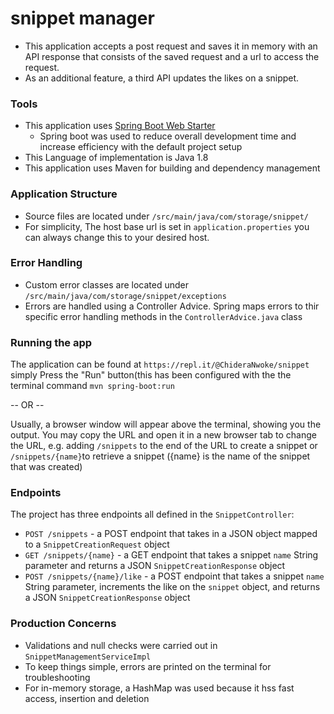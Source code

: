 # snippet manager

- This application accepts a post request and saves it in memory with an API response that consists of the saved request and a url to access the request.
- As an additional feature, a third API updates the likes on a snippet.

### Tools

- This application uses [Spring Boot Web Starter](https://spring.io/guides/gs/spring-boot/)
  - Spring boot was used to reduce overall development time and increase efficiency with the default project setup
- This Language of implementation is Java 1.8
- This application uses Maven for building and dependency management

### Application Structure

- Source files are located under `/src/main/java/com/storage/snippet/`
- For simplicity, The host base url is set in `application.properties` you can always change this to your desired host.

### Error Handling

- Custom error classes are located under `/src/main/java/com/storage/snippet/exceptions` 
- Errors are handled using a Controller Advice. Spring maps errors to thir specific error handling methods in the `ControllerAdvice.java` class

### Running the app

The application can be found at `https://repl.it/@ChideraNwoke/snippet` simply Press the "Run" button(this has been configured with the the terminal command `mvn spring-boot:run`

-- OR -- 

Usually, a browser window will appear above the terminal, showing you the output. You may copy the URL and open it in a new browser tab to change the URL, e.g. adding `/snippets` to the end of the URL to create a snippet or `/snippets/{name}`to retrieve a snippet ({name} is the name of the snippet that was created)

### Endpoints

The project has three endpoints all defined in the `SnippetController`:

- `POST /snippets` - a POST endpoint that takes in a JSON object mapped to a `SnippetCreationRequest` object
- `GET /snippets/{name}` - a GET endpoint that takes a snippet `name` String parameter and returns a JSON `SnippetCreationResponse` object
- `POST /snippets/{name}/like` - a POST endpoint that takes a snippet `name` String parameter, increments the like on the `snippet` object, and returns a JSON `SnippetCreationResponse` object

### Production Concerns

- Validations and null checks were carried out in `SnippetManagementServiceImpl`
- To keep things simple, errors are printed on the terminal for troubleshooting
- For in-memory storage, a HashMap was used because it hss fast access, insertion and deletion

